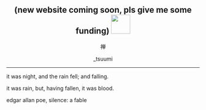 <h2 align="center"> (new website coming soon, pls give me some funding) <img src="https://media.giphy.com/media/mGcNjsfWAjY5AEZNw6/giphy.gif" width="50"></h2>

<p align="center">禅</p>
<p align="center">_tsuumi</p>

---

it was night, and the rain fell; and falling.

it was rain, but, having fallen, it was blood.

edgar allan poe, silence: a fable
